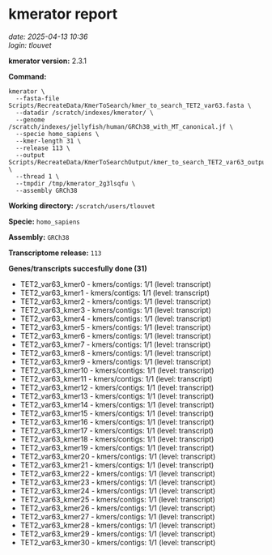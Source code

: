 # kmerator report
*date: 2025-04-13 10:36*  
*login: tlouvet*

**kmerator version:** 2.3.1

**Command:**

```
kmerator \
  --fasta-file Scripts/RecreateData/KmerToSearch/kmer_to_search_TET2_var63.fasta \
  --datadir /scratch/indexes/kmerator/ \
  --genome /scratch/indexes/jellyfish/human/GRCh38_with_MT_canonical.jf \
  --specie homo_sapiens \
  --kmer-length 31 \
  --release 113 \
  --output Scripts/RecreateData/KmerToSearchOutput/kmer_to_search_TET2_var63_output \
  --thread 1 \
  --tmpdir /tmp/kmerator_2g3lsqfu \
  --assembly GRCh38
```

**Working directory:** `/scratch/users/tlouvet`

**Specie:** `homo_sapiens`

**Assembly:** `GRCh38`

**Transcriptome release:** `113`

**Genes/transcripts succesfully done (31)**

- TET2_var63_kmer0 - kmers/contigs: 1/1 (level: transcript)
- TET2_var63_kmer1 - kmers/contigs: 1/1 (level: transcript)
- TET2_var63_kmer2 - kmers/contigs: 1/1 (level: transcript)
- TET2_var63_kmer3 - kmers/contigs: 1/1 (level: transcript)
- TET2_var63_kmer4 - kmers/contigs: 1/1 (level: transcript)
- TET2_var63_kmer5 - kmers/contigs: 1/1 (level: transcript)
- TET2_var63_kmer6 - kmers/contigs: 1/1 (level: transcript)
- TET2_var63_kmer7 - kmers/contigs: 1/1 (level: transcript)
- TET2_var63_kmer8 - kmers/contigs: 1/1 (level: transcript)
- TET2_var63_kmer9 - kmers/contigs: 1/1 (level: transcript)
- TET2_var63_kmer10 - kmers/contigs: 1/1 (level: transcript)
- TET2_var63_kmer11 - kmers/contigs: 1/1 (level: transcript)
- TET2_var63_kmer12 - kmers/contigs: 1/1 (level: transcript)
- TET2_var63_kmer13 - kmers/contigs: 1/1 (level: transcript)
- TET2_var63_kmer14 - kmers/contigs: 1/1 (level: transcript)
- TET2_var63_kmer15 - kmers/contigs: 1/1 (level: transcript)
- TET2_var63_kmer16 - kmers/contigs: 1/1 (level: transcript)
- TET2_var63_kmer17 - kmers/contigs: 1/1 (level: transcript)
- TET2_var63_kmer18 - kmers/contigs: 1/1 (level: transcript)
- TET2_var63_kmer19 - kmers/contigs: 1/1 (level: transcript)
- TET2_var63_kmer20 - kmers/contigs: 1/1 (level: transcript)
- TET2_var63_kmer21 - kmers/contigs: 1/1 (level: transcript)
- TET2_var63_kmer22 - kmers/contigs: 1/1 (level: transcript)
- TET2_var63_kmer23 - kmers/contigs: 1/1 (level: transcript)
- TET2_var63_kmer24 - kmers/contigs: 1/1 (level: transcript)
- TET2_var63_kmer25 - kmers/contigs: 1/1 (level: transcript)
- TET2_var63_kmer26 - kmers/contigs: 1/1 (level: transcript)
- TET2_var63_kmer27 - kmers/contigs: 1/1 (level: transcript)
- TET2_var63_kmer28 - kmers/contigs: 1/1 (level: transcript)
- TET2_var63_kmer29 - kmers/contigs: 1/1 (level: transcript)
- TET2_var63_kmer30 - kmers/contigs: 1/1 (level: transcript)

